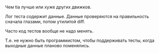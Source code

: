 Чем tia лучше или хуже других движков.

Лог теста содержит данные.
Данные проверяются на правильность сначала глазами, потом утилитой diff.

Часто код тестов вообще не надо менять.

Т.е. не нужно быть программистом, чтобы поддерживать тесты, когда выходные данные планово поменялись.

